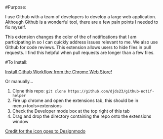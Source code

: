 #Purpose:

I use Github with a team of developers to develop a large web application. Although Github is a wonderful tool, there are a few pain points I needed to fix myself.

This extension changes the color of the of notifications that I am participating in so I can quickly address issues relevant to me. 
We also use Github for code reviews. This extension allows users to hide files in pull requests. I find this helpful when pull requests are longer than a few files. 

#To Install:

[Install Github Workflow from the Chrome Web Store!](http://bit.ly/1MKUxmg)

Or manually...

1. Clone this repo: `git clone https://github.com/djds23/github-notif-helper`
2. Fire up chrome and open the extensions tab, this should be in menu>tools>extensions
3. Check the Developer mode box at the top right of this tab
4. Drag and drop the directory containing the repo onto the extensions window


[Credit for the icon goes to Designmodo](https://www.iconfinder.com/icons/103184/check_checkmark_ok_yes_icon)
